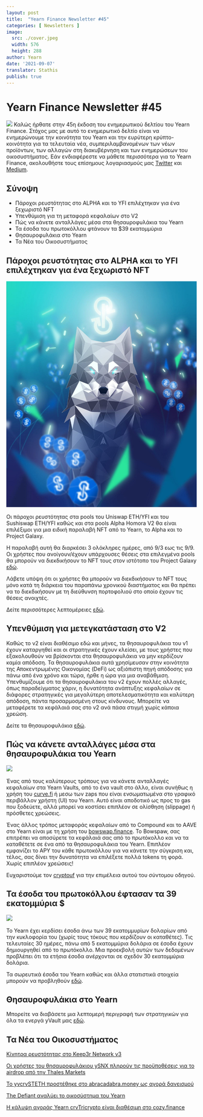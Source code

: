 ```yaml
---
layout: post
title:  "Yearn Finance Newsletter #45"
categories: [ Newsletters ]
image:
  src: ./cover.jpeg
  width: 576
  height: 288
author: Yearn
date: '2021-09-07'
translator: Stathis
publish: true
---
```


# Yearn Finance Newsletter #45

![](/image1.jpg)
Καλώς ήρθατε στην 45η έκδοση του ενημερωτικού δελτίου του Yearn Finance. Στόχος μας με αυτό το ενημερωτικό δελτίο είναι να ενημερώνουμε την κοινότητα του Yearn και την ευρύτερη κρύπτο-κοινότητα για τα τελευταία νέα, συμπεριλαμβανομένων των νέων προϊόντων, των αλλαγών στη διακυβέρνηση και των ενημερώσεων του οικοσυστήματος. Εάν ενδιαφέρεστε να μάθετε περισσότερα για το Yearn Finance, ακολουθήστε τους επίσημους λογαριασμούς μας [Twitter](https://twitter.com/iearnfinance) και [Medium](https://medium.com/iearn).


## **Σύνοψη**

- Πάροχοι ρευστότητας στο ALPHA και το YFI επιλέχτηκαν για ένα ξεχωριστό NFT
- Υπενθύμιση για τη μεταφορά κεφαλαίων στο V2
- Πώς να κάνετε ανταλλάγες μέσα στα θησαυροφυλάκια του Yearn
- Τα έσοδα του πρωτοκόλλου φτάνουν τα $39 εκατομμύρια
- Θησαυροφυλάκια στο Yearn
- Τα Νέα του Οικοσυστήματος

## **Πάροχοι ρευστότητας στο ALPHA και το YFI επιλέχτηκαν για ένα ξεχωριστό NFT**

![](./image2.jpg)

Οι πάροχοι ρευστότητας στα pools του Uniswap ETH/YFI και του Sushiswap ETH/YFI καθώς και στα pools Alpha Homora V2 θα είναι επιλέξιμοι για μια ειδική παραλαβή NFT από το Yearn, το Alpha και το Project Galaxy.

Η παραλαβή αυτή θα διαρκέσει 3 ολόκληρες ημέρες, από 9/3 εως τις 9/9. Οι χρήστες που ανοίγουν/έχουν υπάρχουσες θέσεις στα επιλεγμένα pools θα μπορούν να διεκδικήσουν το NFT τους στον ιστότοπο του Project Galaxy [εδώ](https://galaxy.eco/AlphaFinanceLab/campaign/117).

Λάβετε υπόψη ότι οι χρήστες θα μπορούν να διεκδικήσουν το NFT τους μόνο κατά τη διάρκεια του παραπάνω χρονικού διαστήματος και θα πρέπει να το διεκδικήσουν με τη διεύθυνση πορτοφολιού στο οποίο έχουν τις θέσεις ανοιχτές.

Δείτε περισσότερες λεπτομέρειες [εδώ](https://twitter.com/AlphaFinanceLab/status/1433689307152195591).

## **Υπενθύμιση για μετεγκατάσταση στο V2**

Καθώς το v2 είναι διαθέσιμο εδώ και μήνες, τα θησαυροφυλάκια του v1 έχουν καταργηθεί και οι στρατηγικές έχουν κλείσει, με τους χρήστες που εξακολουθούν να βρίσκονται στα θησαυροφυλάκια να μην κερδίζουν καμία απόδοση. Τα θησαυροφυλάκια αυτά χρησίμευσαν στην κοινότητα της Αποκεντρωμένης Οικονομίας (DeFi) ως αξιόπιστη πηγή απόδοσης για πάνω από ένα χρόνο και τώρα, ήρθε η ώρα για μια αναβάθμιση. Υπενθυμίζουμε ότι τα θησαυροφυλάκια του v2 έχουν πολλές αλλαγές, όπως παραδείγματος χάριν, η δυνατότητα ανάπτυξης κεφαλαίων σε διάφορες στρατηγικές για μεγαλύτερη αποτελεσματικότητα και καλύτερη απόδοση, πάντα προσαρμοσμένη στους κίνδυνους. Μπορείτε να μεταφέρετε τα κεφάλαιά σας στο v2 ανά πάσα στιγμή χωρίς κάποια χρεώση.

Δείτε τα θησαυροφυλάκια [εδώ](https://yearn.finance/vaults).

## **Πώς να κάνετε ανταλλάγες μέσα στα θησαυροφυλάκια του Yearn**

![](/_posts/_newsletters/Yearn-Finance-Newsletter-45/image3.jpg)

Ένας από τους καλύτερους τρόπους για να κάνετε ανταλλαγές κεφαλαίων στα Yearn Vaults, από το ένα vault στο άλλο, είναι συνήθως η χρήση του [curve.fi](https://curve.fi/) ή μεσω των zaps που είναι ενσωματωμένα στο γραφικό περιβάλλον χρήστη (UI) του Yearn. Αυτό είναι αποδοτικό ως προς το gas που ξοδεύετε, αλλά μπορεί να κοστίσει επιπλέον σε ολίσθηση (slippage) ή πρόσθετες χρεώσεις.

Ένας άλλος τρόπος μεταφοράς κεφαλαίων από το Compound και το AAVE στο Yearn είναι με τη χρήση του [bowswap.finance](https://bowswap.finance/). To Bowspaw, σας επιτρέπει να αποσύρετε τα κεφάλαιά σας από το πρωτόκολλο και να τα καταθέτετε σε ένα από τα θησαυροφυλάκια του Yearn. Επιπλέον εμφανίζει το APY του κάθε πρωτοκόλλου για να κάνετε την σύγκριση και, τέλος, σας δίνει την δυνατότητα να επιλέξετε πολλά tokens τη φορά. Χωρίς επιπλέον χρεώσεις!

Ευχαριστούμε τον [cryptouf](https://twitter.com/cryptouf) για την επιμέλεια αυτού του σύντομου οδηγού.

## **Τα έσοδα του πρωτοκόλλου έφτασαν τα 39 εκατομμύρια $**

![](/_posts/_newsletters/Yearn-Finance-Newsletter-45/image4.jpg)

Το Yearn έχει κερδίσει έσοδα άνω των 39 εκατομμυρίων δολαρίων από την κυκλοφορία του (χωρίς τους τόκους που κερδίζουν οι καταθέτες). Τις τελευταίες 30 ημέρες, πάνω από 5 εκατομμύρια δολάρια σε έσοδα έχουν δημιουργηθεί από το πρωτόκολλο. Μια προεκβολή αυτών των δεδομένων προβλέπει ότι τα ετήσια έσοδα ανέρχονται σε σχεδόν 30 εκατομμύρια δολάρια.

Τα σωρευτικά έσοδα του Yearn καθώς και άλλα στατιστικά στοιχεία μπορούν να προβληθούν [εδώ](https://www.yfistats.com/).

## **Θησαυροφυλάκια στο Yearn**

Μπορείτε να διαβάσετε μια λεπτομερή περιγραφή των στρατηγικών για όλα τα ενεργά yVault μας [εδώ](https://medium.com/yearn-state-of-the-vaults/the-vaults-at-yearn-9237905ffed3).

## **Τα Νέα του Οικοσυστήματος**

[Κίνητρα ρευστότητας στο Keep3r Network v3](https://twitter.com/AndreCronjeTech/status/1434125562281332737)

[Οι χρήστες του θησαυροφυλάκιου ySNX πληρούν τις προϋποθέσεις για το airdrop από την Thales Markets](https://twitter.com/thalesmarket/status/1434889906657144834)

[Το yvcrvSTETH προστέθηκε στο abracadabra.money ως αγορά δανεισμού](https://twitter.com/MIM_Spell/status/1430975000350281732?s=20)

[The Defiant αναλύει το οικοσύστημα του Yearn](https://thedefiant.io/yearn-finance-ecosystem-breakdown-pushing-the-boundaries-of-human-coordination/)

[Η κάλυψη αγοράς Yearn crvTricrypto είναι διαθέσιμη στο cozy.finance](https://twitter.com/cozyfinance/status/1433602125792038913)
